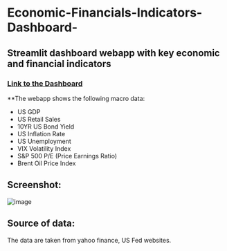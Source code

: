 # Economic-Financials-Indicators-Dashboard-
## Streamlit dashboard webapp with key economic and financial indicators 
### [Link to the Dashboard](https://marcello-calabrese-economic-financials-indicato-eco-dash-o0aa1c.streamlitapp.com/)

**The webapp shows the following macro data:

- US GDP
- US Retail Sales
- 10YR US Bond Yield
- US Inflation Rate
- US Unemployment 
- VIX Volatility Index
- S&P 500 P/E (Price Earnings Ratio)
- Brent Oil Price Index


## Screenshot:

![image](https://user-images.githubusercontent.com/74682725/190117305-8465b207-f9eb-4f32-822a-866d7499216c.png)



## Source of data:

The data are taken from yahoo finance, US Fed websites.
